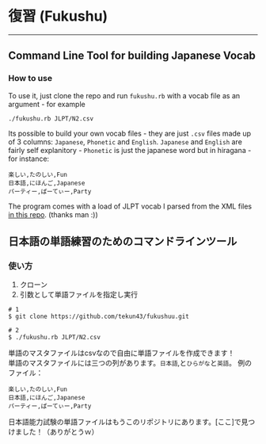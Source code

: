 # 復習 (Fukushu)

-----

## Command Line Tool for building Japanese Vocab

### How to use

To use it, just clone the repo and run `fukushu.rb` with a vocab file as an argument - for example

`./fukushu.rb JLPT/N2.csv`

Its possible to build your own vocab files - they are just `.csv` files made up of 3 columns: `Japanese`, `Phonetic` and `English`. `Japanese` and `English` are fairly self explanitory - `Phonetic` is just the japanese word but in hiragana - for instance:

```
楽しい,たのしい,Fun
日本語,にほんご,Japanese
パーティー,ぱーてぃー,Party
```

The program comes with a load of JLPT vocab I parsed from the XML files [in this repo]. (thanks man :))


## 日本語の単語練習のためのコマンドラインツール

### 使い方

1. クローン
2. 引数として単語ファイルを指定し実行

```
# 1
$ git clone https://github.com/tekun43/fukushuu.git

# 2
$ ./fukushu.rb JLPT/N2.csv
```

単語のマスタファイルはcsvなので自由に単語ファイルを作成できます！  
単語のマスタファイルには三つの列があります。`日本語`,と`ひらがな`と`英語`。
例のファイル：


```
楽しい,たのしい,Fun
日本語,にほんご,Japanese
パーティー,ぱーてぃー,Party
```

日本語能力試験の単語ファイルはもうこのリポジトリにあります。[ここ]で見つけました！（ありがとうｗ）

[in this repo]: https://github.com/tfreedman/JLPT-Flashcards
[そこ]: https://github.com/tfreedman/JLPT-Flashcards


